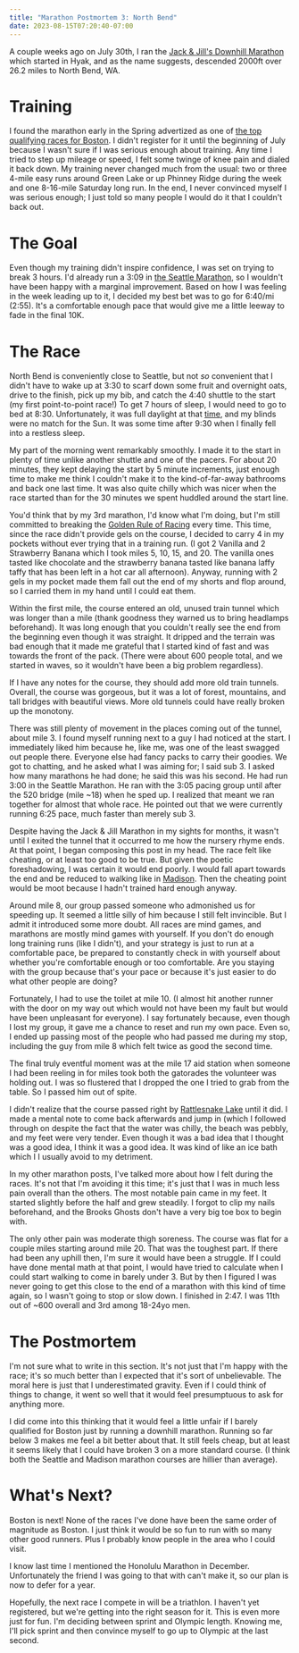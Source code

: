 ```yaml
---
title: "Marathon Postmortem 3: North Bend"
date: 2023-08-15T07:20:40-07:00
---
```


A couple weeks ago on July 30th, I ran the [Jack & Jill's Downhill Marathon](http://jackjillmarathon.com/) which started in Hyak, and as the name suggests, descended 2000ft over 26.2 miles to North Bend, WA.

# Training
I found the marathon early in the Spring advertized as one of [the top qualifying races for Boston](https://www.baa.org/races/boston-marathon/enter/qualify/top-qualifying-races).
I didn't register for it until the beginning of July because I wasn't sure if I was serious enough about training.
Any time I tried to step up mileage or speed, I felt some twinge of knee pain and dialed it back down.
My training never changed much from the usual: two or three 4-mile easy runs around Green Lake or up Phinney Ridge during the week and one 8-16-mile Saturday long run.
In the end, I never convinced myself I was serious enough; I just told so many people I would do it that I couldn't back out.

# The Goal
Even though my training didn't inspire confidence, I was set on trying to break 3 hours.
I'd already run a 3:09 in [the Seattle Marathon](../marathon-2), so I wouldn't have been happy with a marginal improvement.
Based on how I was feeling in the week leading up to it, I decided my best bet was to go for 6:40/mi (2:55).
It's a comfortable enough pace that would give me a little leeway to fade in the final 10K.

# The Race
North Bend is conveniently close to Seattle, but not *so* convenient that I didn't have to wake up at 3:30 to scarf down some fruit and overnight oats, drive to the finish, pick up my bib, and catch the 4:40 shuttle to the start (my first point-to-point race!)
To get 7 hours of sleep, I would need to go to bed at 8:30.
Unfortunately, it was full daylight at that [time](https://www.timeanddate.com/worldclock/sunearth.html?month=7&day=30&year=2023&hour=20&min=30&sec=0&n=234&ntxt=Seattle&earth=0), and my blinds were no match for the Sun.
It was some time after 9:30 when I finally fell into a restless sleep.

My part of the morning went remarkably smoothly.
I made it to the start in plenty of time unlike another shuttle and one of the pacers.
For about 20 minutes, they kept delaying the start by 5 minute increments, just enough time to make me think I couldn't make it to the kind-of-far-away bathrooms and back one last time.
It was also quite chilly which was nicer when the race started than for the 30 minutes we spent huddled around the start line.

You'd think that by my 3rd marathon, I'd know what I'm doing, but I'm still committed to breaking the [Golden Rule of Racing](https://fellrnr.com/wiki/The_Golden_Rule_of_Racing) every time.
This time, since the race didn't provide gels on the course, I decided to carry 4 in my pockets without ever trying that in a training run.
(I got 2 Vanilla and 2 Strawberry Banana which I took miles 5, 10, 15, and 20.
The vanilla ones tasted like chocolate and the strawberry banana tasted like banana laffy taffy that has been left in a hot car all afternoon).
Anyway, running with 2 gels in my pocket made them fall out the end of my shorts and flop around, so I carried them in my hand until I could eat them.

Within the first mile, the course entered an old, unused train tunnel which was longer than a mile (thank goodness they warned us to bring headlamps beforehand).
It was long enough that you couldn't really see the end from the beginning even though it was straight.
It dripped and the terrain was bad enough that it made me grateful that I started kind of fast and was towards the front of the pack.
(There were about 600 people total, and we started in waves, so it wouldn't have been a big problem regardless).

If I have any notes for the course, they should add more old train tunnels.
Overall, the course was gorgeous, but it was a lot of forest, mountains, and tall bridges with beautiful views.
More old tunnels could have really broken up the monotony.

There was still plenty of movement in the places coming out of the tunnel, about mile 3.
I found myself running next to a guy I had noticed at the start.
I immediately liked him because he, like me, was one of the least swagged out people there.
Everyone else had fancy packs to carry their goodies.
We got to chatting, and he asked what I was aiming for; I said sub 3.
I asked how many marathons he had done; he said this was his second.
He had run 3:00 in the Seattle Marathon.
He ran with the 3:05 pacing group until after the 520 bridge (mile ~18) when he sped up.
I realized that meant we ran together for almost that whole race.
He pointed out that we were currently running 6:25 pace, much faster than merely sub 3.

Despite having the Jack & Jill Marathon in my sights for months, it wasn't until I exited the tunnel that it occurred to me how the nursery rhyme ends.
At that point, I began composing this post in my head.
The race felt like cheating, or at least too good to be true.
But given the poetic foreshadowing, I was certain it would end poorly.
I would fall apart towards the end and be reduced to walking like in [Madison](../marathon).
Then the cheating point would be moot because I hadn't trained hard enough anyway.

Around mile 8, our group passed someone who admonished us for speeding up.
It seemed a little silly of him because I still felt invincible.
But I admit it introduced some more doubt.
All races are mind games, and marathons are mostly mind games with yourself.
If you don't do enough long training runs (like I didn't), and your strategy is just to run at a comfortable pace, be prepared to constantly check in with yourself about whether you're comfortable enough or too comfortable.
Are you staying with the group because that's your pace or because it's just easier to do what other people are doing?

Fortunately, I had to use the toilet at mile 10.
(I almost hit another runner with the door on my way out which would not have been my fault but would have been unpleasant for everyone).
I say fortunately because, even though I lost my group, it gave me a chance to reset and run my own pace.
Even so, I ended up passing most of the people who had passed me during my stop, including the guy from mile 8 which felt twice as good the second time.

The final truly eventful moment was at the mile 17 aid station when someone I had been reeling in for miles took both the gatorades the volunteer was holding out.
I was so flustered that I dropped the one I tried to grab from the table.
So I passed him out of spite.

I didn't realize that the course passed right by [Rattlesnake Lake](https://www.google.com/maps/place/Rattlesnake+Lake/@47.4305026,-121.780197,16z/data=!3m1!4b1!4m6!3m5!1s0x54908784573761f5:0xa8296b62fad304d1!8m2!3d47.4307783!4d-121.7750516!16s%2Fm%2F02r3znd?entry=ttu) until it did.
I made a mental note to come back afterwards and jump in (which I followed through on despite the fact that the water was chilly, the beach was pebbly, and my feet were very tender.
Even though it was a bad idea that I thought was a good idea, I think it was a good idea.
It was kind of like an ice bath which I I usually avoid to my detriment.

In my other marathon posts, I've talked more about how I felt during the races.
It's not that I'm avoiding it this time; it's just that I was in much less pain overall than the others.
The most notable pain came in my feet.
It started slightly before the half and grew steadily.
I forgot to clip my nails beforehand, and the Brooks Ghosts don't have a very big toe box to begin with.

The only other pain was moderate thigh soreness.
The course was flat for a couple miles starting around mile 20.
That was the toughest part.
If there had been any uphill then, I'm sure it would have been a struggle.
If I could have done mental math at that point, I would have tried to calculate when I could start walking to come in barely under 3.
But by then I figured I was never going to get this close to the end of a marathon with this kind of time again, so I wasn't going to stop or slow down.
I finished in 2:47.
I was 11th out of ~600 overall and 3rd among 18-24yo men.

# The Postmortem
I'm not sure what to write in this section.
It's not just that I'm happy with the race; it's so much better than I expected that it's sort of unbelievable.
The moral here is just that I underestimated gravity.
Even if I could think of things to change, it went so well that it would feel presumptuous to ask for anything more.

I did come into this thinking that it would feel a little unfair if I barely qualified for Boston just by running a downhill marathon.
Running so far below 3 makes me feel a bit better about that.
It still feels cheap, but at least it seems likely that I could have broken 3 on a more standard course.
(I think both the Seattle and Madison marathon courses are hillier than average).

# What's Next?
Boston is next!
None of the races I've done have been the same order of magnitude as Boston.
I just think it would be so fun to run with so many other good runners.
Plus I probably know people in the area who I could visit.

I know last time I mentioned the Honolulu Marathon in December.
Unfortunately the friend I was going to that with can't make it, so our plan is now to defer for a year.

Hopefully, the next race I compete in will be a triathlon.
I haven't yet registered, but we're getting into the right season for it.
This is even more just for fun.
I'm deciding between sprint and Olympic length.
Knowing me, I'll pick sprint and then convince myself to go up to Olympic at the last second.

